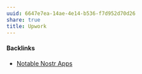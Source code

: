 ```yaml
---
uuid: 6647e7ea-14ae-4e14-b536-f7d952d70d26
share: true
title: Upwork
---
```

#### Backlinks

* [Notable Nostr Apps](/f5a7d558-219b-4d37-9e18-28f749488612)